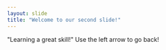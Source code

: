 ```yaml
---
layout: slide
title: "Welcome to our second slide!"
---
```

"Learning a great skill!"
Use the left arrow to go back!

